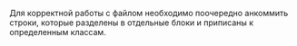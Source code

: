 Для корректной работы с файлом необходимо поочередно анкоммить строки, которые разделены в отдельные блоки и приписаны к определенным классам.
